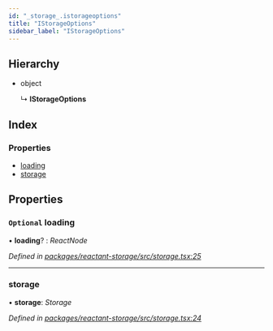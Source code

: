 ```yaml
---
id: "_storage_.istorageoptions"
title: "IStorageOptions"
sidebar_label: "IStorageOptions"
---
```


## Hierarchy

* object

  ↳ **IStorageOptions**

## Index

### Properties

* [loading](_storage_.istorageoptions.md#optional-loading)
* [storage](_storage_.istorageoptions.md#storage)

## Properties

### `Optional` loading

• **loading**? : *ReactNode*

*Defined in [packages/reactant-storage/src/storage.tsx:25](https://github.com/unadlib/reactant/blob/5ec3851/packages/reactant-storage/src/storage.tsx#L25)*

___

###  storage

• **storage**: *Storage*

*Defined in [packages/reactant-storage/src/storage.tsx:24](https://github.com/unadlib/reactant/blob/5ec3851/packages/reactant-storage/src/storage.tsx#L24)*
